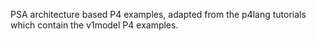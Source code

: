 PSA architecture based P4 examples, adapted from the p4lang tutorials which contain the v1model P4 examples.
